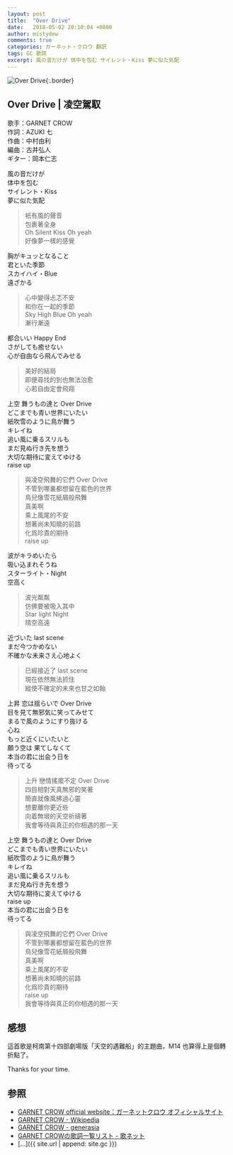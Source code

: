 ```yaml
---
layout: post
title:  "Over Drive"
date:   2018-05-02 20:10:04 +0800
author: mistydew
comments: true
categories: ガーネット・クロウ 翻訳
tags: GC 歌詞
excerpt: 風の音だけが 体中を包む サイレント・Kiss 夢に似た気配
---
```

![Over Drive](https://raw.githubusercontent.com/mistydew/gc2/master/cover/single/SG31_Over%20Drive.jpg){:.border}

## Over Drive | 凌空駕馭

歌手：GARNET CROW<br>
作詞：AZUKI 七<br>
作曲：中村由利<br>
編曲：古井弘人<br>
ギター：岡本仁志

風の音だけが<br>
体中を包む<br>
サイレント・Kiss<br>
夢に似た気配

> 衹有風的聲音<br>
> 包裹著全身<br>
> Oh Silent Kiss Oh yeah<br>
> 好像夢一樣的感覺

胸がキュッとなること<br>
君といた季節<br>
スカイハイ・Blue<br>
遠ざかる

> 心中變得忐忑不安<br>
> 和你在一起的季節<br>
> Sky High Blue Oh yeah<br>
> 漸行漸遠

都合いい Happy End<br>
さがしても癒せない<br>
心が自由なら飛んでみせる

> 美好的結局<br>
> 即便尋找的到也無法治愈<br>
> 心若自由定會飛翔

上空 舞うもの達と Over Drive<br>
どこまでも青い世界にいたい<br>
紙吹雪のように鳥が舞う<br>
キレイね<br>
追い風に乗るスリルも<br>
まだ見ぬ行き先を想う<br>
大切な期待に変えてゆける<br>
raise up

> 與凌空飛舞的它們 Over Drive<br>
> 不管到哪裏都想留在藍色的世界<br>
> 鳥兒像雪花紙屑般飛舞<br>
> 真美啊<br>
> 乘上風尾的不安<br>
> 想著尚未知曉的前路<br>
> 化爲珍貴的期待<br>
> raise up

波がキラめいたら<br>
吸い込まれそうね<br>
スターライト・Night<br>
空高く

> 波光粼粼<br>
> 仿佛要被吸入其中<br>
> Star light Night<br>
> 晴空高遠

近づいた last scene<br>
まだ今つかめない<br>
不確かな未来さえ心地よく

> 已經接近了 last scene<br>
> 現在依然無法抓住<br>
> 縱使不確定的未來也甘之如飴

上昇 恋は揺らいで Over Drive<br>
目を見て無邪気に笑ってみせて<br>
まるで風のようにすり抜ける<br>
心ね<br>
もっと近くにいたいと<br>
願う空は 果てしなくて<br>
本当の君に出会う日を<br>
待ってる

> 上升 戀情搖擺不定 Over Drive<br>
> 四目相對天真無邪的笑著<br>
> 簡直就像風拂過心靈<br>
> 想要離你更近些<br>
> 向着無垠的天空祈禱著<br>
> 我會等待與真正的你相遇的那一天

上空 舞うもの達と Over Drive<br>
どこまでも青い世界にいたい<br>
紙吹雪のように鳥が舞う<br>
キレイね<br>
追い風に乗るスリルも<br>
まだ見ぬ行き先を想う<br>
大切な期待に変えてゆける<br>
raise up<br>
本当の君に出会う日を<br>
待ってる

> 與凌空飛舞的它們 Over Drive<br>
> 不管到哪裏都想留在藍色的世界<br>
> 鳥兒像雪花紙屑般飛舞<br>
> 真美啊<br>
> 乘上風尾的不安<br>
> 想著尚未知曉的前路<br>
> 化爲珍貴的期待<br>
> raise up<br>
> 我會等待與真正的你相遇的那一天

## 感想

這首歌是柯南第十四部劇場版「天空的遇難船」的主題曲，M14 也算得上是個轉折點了。

Thanks for your time.

## 参照
* [GARNET CROW official website：ガーネットクロウ オフィシャルサイト](http://www.garnetcrow.com)
* [GARNET CROW - Wikipedia](https://ja.wikipedia.org/wiki/GARNET_CROW)
* [GARNET CROW - generasia](https://www.generasia.com/wiki/GARNET_CROW)
* [GARNET CROWの歌詞一覧リスト - 歌ネット](https://www.uta-net.com/artist/344)
* [...]({{ site.url | append: site.gc }})
